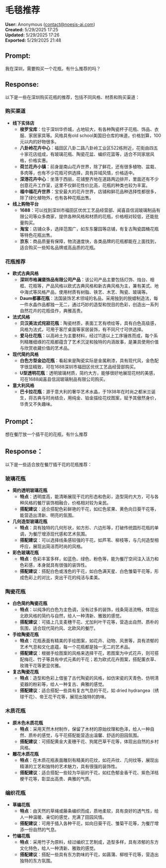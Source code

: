 # 毛毯推荐

**User:** Anonymous (contact@noesis-ai.com)  
**Created:** 5/29/2025 17:25  
**Updated:** 5/29/2025 17:26  
**Exported:** 5/29/2025 21:48  

## Prompt:
我在深圳，需要购买一个花瓶，有什么推荐的吗？

## Response:
以下是一些在深圳购买花瓶的推荐，包括不同风格、材质和购买渠道：

### 购买渠道
- **线下实体店**
    - **梭罗宝库**：位于深圳华侨城，占地较大，有各种陶瓷杯子花瓶、饰品、衣服、家居家具等。风格具有old school美国旧仓库的味道，价格划算，100元以内的好物很多。
    - **八卦岭花卉中心**：福田区八卦二路八卦岭工业区522栋附近，花街由四五十家花店组成，有玻璃花瓶、陶瓷花盆、编织花篮等，适合不同家居风格，价格实惠。
    - **荷兰花卉小镇**：前身是南山花卉世界，除了鲜花，还有很多植物、盆栽、多肉等，也有不少花瓶可供选择，具有异域风情，价格适中。
    - **深港花卉中心**：坐落于西丽，花铺整齐地在道路两边排开，里面还有不少创意花卉工作室，这里不仅鲜花性价比高，花瓶的种类也较为丰富。
    - **福中福花卉世界**：宝安最大的花卉世界，店铺和鲜花品种选择性都很多，除了绿化植物外，也有各种花瓶出售。
- **线上购物平台**
    - **1688**：可以找到深圳市福田区优优工艺品经营部、闻喜县信润玻璃制品有限公司等众多商家，提供各种风格和材质的花瓶，价格相对较低，还能批量购买。
    - **淘宝**：店铺众多，选择范围广，如东东馨园等店铺，有复古陶瓷圆桶花瓶等特色花瓶出售。
    - **京东**：商品质量有保障，物流速度快，各类品牌的花瓶都能在上面找到，适合购买一些知名品牌或高品质的花瓶。

### 花瓶推荐
- **欧式古典风格**
    - **深圳市格澜堡饰品有限公司产品**：该公司产品主要包括灯饰、烛台、相框、花瓶等，产品风格以欧式古典风格和新古典风格为主，兼有美式、地中海式等风格产品，使用材质有树脂、铁艺、木艺、陶瓷、玻璃等。
    - **Daum都慕花瓶**：法国装饰艺术领域的名品，采用独到的脱蜡制造法，每一件水晶作品都独一无二，通过巧妙的造型和悦目的色彩，创造出一系列自然花卉的花瓶佳作，典雅高贵。
- **法式风格**
    - **贝汉美法式侘寂花瓶**：陶瓷材质，表面工艺有喷绘等，具有白色高级感，风格为法式，可用于客厅桌面等家居装饰，有不同尺寸可供选择。
    - **爱马仕花瓶**：以高岭土为主要材料，经过11道以上工序锤炼而成，每个系列精雕细琢的花瓶都蕴含了艺术沉淀和独特的内涵故事，是兼具使用价值与欣赏收藏价值的艺术品。
- **现代简约风格**
    - **白色方型金边花瓶**：看起来是陶瓷实际是金属刷漆，具有现代风，金色配字很显精致，可在1688深圳市福田区优优工艺品经营部购买。
    - **U型透明花瓶**：透明玻璃材质，简约大方，能够很好地展现花材的美感，可在1688闻喜县信润玻璃制品有限公司购买。
- **意大利风格**
    - **巴卡拉花瓶**：源于意大利的奢华艺术水晶，于1938年在时尚之都米兰诞生，将古典与时尚结合，用纯金、铂金描绘花纹图案，赋予其傲然身价，华贵又不失趣味。



## Prompt：
想在餐厅放一个插干花的花瓶，有什么推荐

## Response：
以下是一些适合放在餐厅插干花的花瓶推荐：

### 玻璃花瓶
- **简约透明玻璃花瓶**
    - **特点**：透明度高，能清晰展现干花的形态和色彩，造型简约大方，可与各种风格的餐厅装饰相融合，价格相对较为亲民。
    - **搭配建议**：适合搭配色彩鲜艳的干花，如红色浆果、黄色向日葵干花等，能营造出清新、明亮的氛围。
- **几何造型玻璃花瓶**
    - **特点**：具有独特的几何形状，如方形、六边形等，打破传统圆形花瓶的单调，为餐厅增添现代感和艺术氛围。
    - **搭配建议**：可以选择线条感较强的干花，如芦苇、柳枝等，与几何造型相呼应，展现出简洁而时尚的风格。
- **彩色玻璃花瓶**
    - **特点**：色彩丰富多样，如蓝色、绿色、粉色等，能为餐厅空间注入活力和色彩感，本身就具有很强的装饰性。
    - **搭配建议**：搭配白色或浅色的干花，如白色满天星、白色雏菊干花等，形成色彩上的对比，突出干花的纯洁与柔美。

### 陶瓷花瓶
- **白色简约陶瓷花瓶**
    - **特点**：以纯净的白色为主色调，没有过多的装饰，线条简洁流畅，体现出北欧风格的简约与自然，给人一种清新、雅致的感觉。
    - **搭配建议**：可插上几支麦穗干花、尤加利叶干花等，营造出自然、质朴的氛围，适合现代简约风、北欧风的餐厅。
- **手绘陶瓷花瓶**
    - **特点**：花瓶表面有精美的手绘图案，如花卉、动物、风景等，具有浓郁的艺术气息和文化底蕴，每一个花瓶都是独一无二的艺术品。
    - **搭配建议**：根据手绘图案的风格来选择干花，若图案为中式花卉，则可搭配梅花、竹子等具有中式元素的干花；若为欧式花卉图案，搭配薰衣草、玫瑰干花等更显优雅。
- **复古陶瓷花瓶**
    - **特点**：造型和色彩上借鉴了古代陶瓷的风格，如仿宋瓷的天青色、仿明清瓷器的粉彩等，给人一种复古、典雅的感觉。
    - **搭配建议**：适合搭配一些具有复古气息的干花，如 dried hydrangea（绣球干花）、帝王花干花等，展现出独特的韵味。

### 木质花瓶
- **原木色木质花瓶**
    - **特点**：采用天然木材制作，保留了木材的原始纹理和色泽，给人一种自然、质朴的感觉，与干花搭配能营造出温馨、舒适的田园氛围。
    - **搭配建议**：可搭配黄金大麦穗干花、狗尾巴草干花等，体现出自然的乡村风格。
- **雕花木质花瓶**
    - **特点**：在木质花瓶表面雕刻有精美的花纹，如花卉纹、几何纹等，展现出精湛的工艺和独特的艺术魅力，具有很强的装饰性。
    - **搭配建议**：适合搭配一些较为华丽的干花，如红色郁金香干花、紫色洋桔梗干花等，彰显出高贵、典雅的气质。

### 编织花瓶
- **草编花瓶**
    - **特点**：由天然的草绳或藤条编织而成，质地柔软，具有良好的透气性，给人一种温暖、亲切的感觉，充满了田园风情。
    - **搭配建议**：可用于插入各种干花，如向日葵干花、雏菊干花等，为餐厅增添一份自然的气息。
- **竹编花瓶**
    - **特点**：采用竹子为原料，经过编织工艺制成，造型多样，具有浓郁的东方文化特色，给人一种清新、雅致的感觉。
    - **搭配建议**：搭配一些具有东方韵味的干花，如菖蒲、柳枝干花等，营造出独特的东方氛围。

